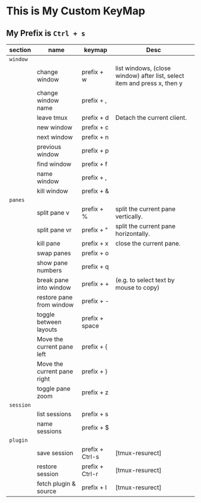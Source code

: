 # This is My Custom KeyMap


## My Prefix is `Ctrl + s`


| **section** | **name**                    | **keymap**      | **Desc**                                                                 |
| ---         | ---                         | ---             | ---                                                                      |
| `window`    |                             |                 |                                                                          |
|             | change window               | prefix + w      | list windows, (close window) after list, select item and press x, then y |
|             | change window name          | prefix + ,      |                                                                          |
|             | leave tmux                  | prefix + d      | Detach the current client.                                               |
|             | new window                  | prefix + c      |                                                                          |
|             | next window                 | prefix + n      |                                                                          |
|             | previous window             | prefix + p      |                                                                          |
|             | find window                 | prefix + f      |                                                                          |
|             | name window                 | prefix + ,      |                                                                          |
|             | kill window                 | prefix + &      |                                                                          |
| `panes`     |                             |                 |                                                                          |
|             | split pane v                | prefix + %      | split the current pane vertically.                                       |
|             | split pane vr               | prefix + "      | split the current pane horizontally.                                     |
|             | kill pane                   | prefix + x      | close the current pane.                                                  |
|             | swap panes                  | prefix + o      |                                                                          |
|             | show pane numbers           | prefix + q      |                                                                          |
|             | break pane into window      | prefix + +      | (e.g. to select text by mouse to copy)                                   |
|             | restore pane from window    | prefix + -      |                                                                          |
|             | toggle between layouts      | prefix + space  |                                                                          |
|             | Move the current pane left  | prefix + {      |                                                                          |
|             | Move the current pane right | prefix + }      |                                                                          |
|             | toggle pane zoom            | prefix + z      |                                                                          |
| `session`   |                             |                 |                                                                          |
|             | list sessions               | prefix + s      |                                                                          |
|             | name sessions               | prefix + $      |                                                                          |
| `plugin`    |                             |                 |                                                                          |
|             | save session                | prefix + Ctrl-s | [tmux-resurect]                                                          |
|             | restore session             | prefix + Ctrl-r | [tmux-resurect]                                                          |
|             | fetch plugin & source       | prefix + I      | [tmux-resurect]                                                          |

